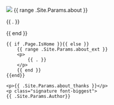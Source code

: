 <article class='{{ with .Get "className" }}{{ . }}{{ end }} about'>
    <img src="{{ .Site.BaseURL }}{{ .Site.Params.image }}" class="wrap-left" />
    {{ range .Site.Params.about }}
    <p>
        {{ . }}
    </p>
    {{ end }}

    {{ if .Page.IsHome }}{{ else }}
        {{ range .Site.Params.about_ext }}
        <p>
            {{ . }}
        </p>
        {{ end }}
    {{end}}

    <p>{{ .Site.Params.about_thanks }}</p>
    <p class="signature font-biggest">
    {{ .Site.Params.Author}}
</p>
</article>
